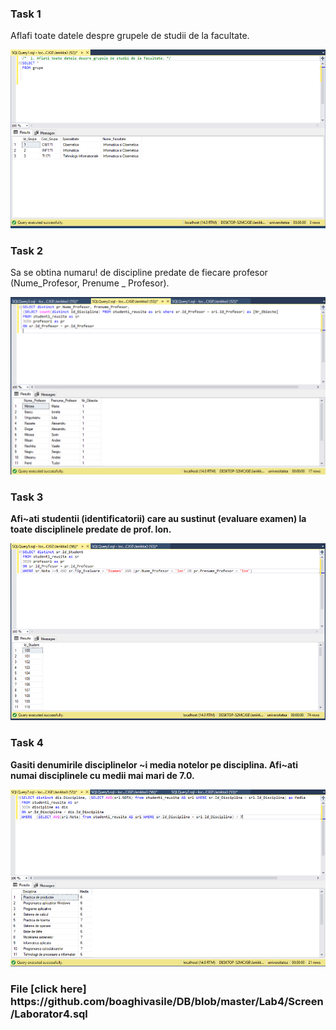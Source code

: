 
<p><b><h3> Task 1 </h3></b></p>

<p> Aflafi toate datele despre grupele de studii de la facultate.  </p>
<img src="https://github.com/boaghivasile/DB/blob/master/Lab4/Screen/Laborator4(c).png" />

<p><b><h3> Task 2 </h3></b></p> 

<p> Sa se obtina numaru! de discipline predate de fiecare profesor (Nume_Profesor, Prenume _ Profesor). </p>
<img src="https://github.com/boaghivasile/DB/blob/master/Lab4/Screen/Laborator4.png" />

<p><b><h3> Task 3 </h3></b></p> 

<p><b> Afi~ati studentii (identificatorii) care au sustinut (evaluare examen) la toate disciplinele predate de
prof. lon. </b></p> 
<img src="https://github.com/boaghivasile/DB/blob/master/Lab4/Screen/Laborato4(a).png" />
  
<p><b><h3> Task 4 </h3></b></p> 

<p><b> Gasiti denumirile disciplinelor ~i media notelor pe disciplina. Afi~ati numai disciplinele cu medii
mai mari de 7.0.  </b></p> 
<img src="https://github.com/boaghivasile/DB/blob/master/Lab4/Screen/Laborator4(b).png" />


<p><b><h3> File [click here] https://github.com/boaghivasile/DB/blob/master/Lab4/Screen/Laborator4.sql </h3></b></p> 
